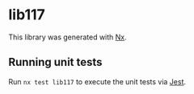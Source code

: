 # lib117

This library was generated with [Nx](https://nx.dev).


## Running unit tests

Run `nx test lib117` to execute the unit tests via [Jest](https://jestjs.io).


